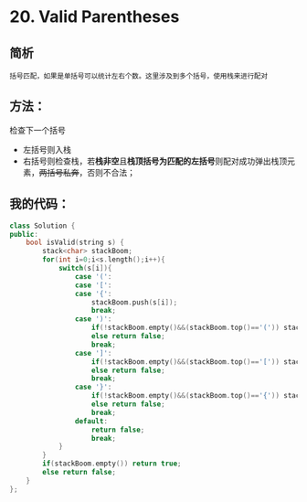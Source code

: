 # 20. Valid Parentheses

## 简析

    括号匹配，如果是单括号可以统计左右个数。这里涉及到多个括号，使用栈来进行配对

## 方法：

检查下一个括号

- 左括号则入栈
- 右括号则检查栈，若**栈非空**且**栈顶括号为匹配的左括号**则配对成功弹出栈顶元素，~~两括号私奔~~，否则不合法；

## 我的代码：

```cpp
class Solution {
public:
    bool isValid(string s) {
        stack<char> stackBoom;
        for(int i=0;i<s.length();i++){
            switch(s[i]){
                case '(':
                case '[':
                case '{':
                    stackBoom.push(s[i]);
                    break;
                case ')':
                    if(!stackBoom.empty()&&(stackBoom.top()=='(')) stackBoom.pop();
                    else return false;
                    break;
                case ']':
                    if(!stackBoom.empty()&&(stackBoom.top()=='[')) stackBoom.pop();
                    else return false;
                    break;
                case '}':
                    if(!stackBoom.empty()&&(stackBoom.top()=='{')) stackBoom.pop();
                    else return false;
                    break;
                default:
                    return false;
                    break;
            }
        }
        if(stackBoom.empty()) return true;
        else return false;
    }
};
```

